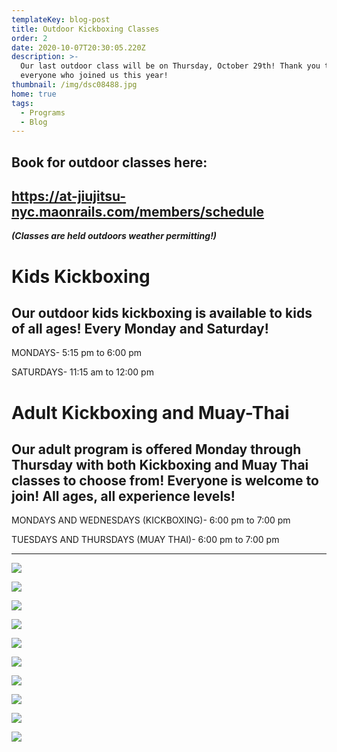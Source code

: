 ```yaml
---
templateKey: blog-post
title: Outdoor Kickboxing Classes
order: 2
date: 2020-10-07T20:30:05.220Z
description: >-
  Our last outdoor class will be on Thursday, October 29th! Thank you to
  everyone who joined us this year! 
thumbnail: /img/dsc08488.jpg
home: true
tags:
  - Programs
  - Blog
---
```

## Book for outdoor classes here:

## <https://at-jiujitsu-nyc.maonrails.com/members/schedule>

**_(Classes are held outdoors weather permitting!)_** 

# Kids Kickboxing

## Our outdoor kids kickboxing is available to kids of all ages! Every Monday and Saturday!

MONDAYS- 5:15 pm to 6:00 pm

SATURDAYS- 11:15 am to 12:00 pm

# Adult Kickboxing and Muay-Thai

## Our adult program is offered Monday through Thursday with both Kickboxing and Muay Thai classes to choose from! Everyone is welcome to join! All ages, all experience levels!

MONDAYS AND WEDNESDAYS (KICKBOXING)- 6:00 pm to 7:00 pm

TUESDAYS AND THURSDAYS (MUAY THAI)- 6:00 pm to 7:00 pm

- - -

![](/img/dsc08802.jpg)

![](/img/dsc08151.jpg)

![](/img/img_5802.jpg)

![](/img/dsc08761.jpg)

![](/img/dsc08943.jpg)

![](/img/dsc08199.jpg)

![](/img/dsc08676.jpg)

![](/img/dsc08591.jpg)

![](/img/dsc08814.jpg)

![](/img/dsc08770.jpg)
